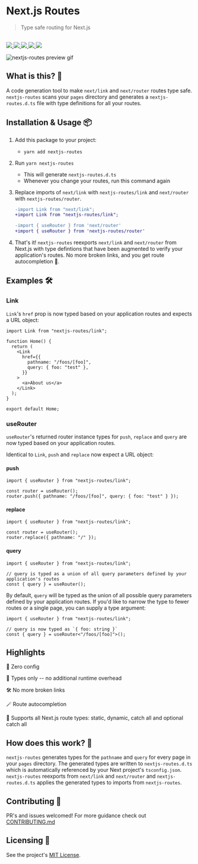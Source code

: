 # Next.js Routes

<blockquote>Type safe routing for Next.js</blockquote>

<br />

<a href="https://www.npmjs.com/package/nextjs-routes">
  <img src="https://img.shields.io/npm/v/nextjs-routes.svg">
</a>
<a href="https://github.com/tatethurston/nextjs-routes/blob/master/LICENSE">
  <img src="https://img.shields.io/npm/l/nextjs-routes.svg">
</a>
<a href="https://www.npmjs.com/package/nextjs-routes">
  <img src="https://img.shields.io/npm/dy/nextjs-routes.svg">
</a>
<a href="https://github.com/tatethurston/nextjs-routes/actions/workflows/ci.yml">
  <img src="https://github.com/tatethurston/nextjs-routes/actions/workflows/ci.yml/badge.svg">
</a>
<a href="https://codecov.io/gh/tatethurston/nextjs-routes">
  <img src="https://img.shields.io/codecov/c/github/tatethurston/nextjs-routes/main.svg?style=flat-square">
</a>

<br />

![nextjs-routes preview gif](./images/nextjs-routes.gif)

## What is this? 🧐

A code generation tool to make `next/link` and `next/router` routes type safe. `nextjs-routes` scans your `pages` directory and generates a `nextjs-routes.d.ts` file with type definitions for all your routes.

## Installation & Usage 📦

1. Add this package to your project:

   - `yarn add nextjs-routes`

2. Run `yarn nextjs-routes`

   - This will generate `nextjs-routes.d.ts`
   - Whenever you change your routes, run this command again

3. Replace imports of `next/link` with `nextjs-routes/link` and `next/router` with `nextjs-routes/router`.

   ```diff
   -import Link from "next/link";
   +import Link from "nextjs-routes/link";
   ```

   ```diff
   -import { useRouter } from 'next/router'
   +import { useRouter } from 'nextjs-routes/router'
   ```

4. That's it! `nextjs-routes` reexports `next/link` and `next/router` from Next.js with type defintions that have been augmented to verify your application's routes. No more broken links, and you get route autocompletion 🙌.

## Examples 🛠

### Link

`Link`'s `href` prop is now typed based on your application routes and expects a URL object:

```tsx
import Link from "nextjs-routes/link";

function Home() {
  return (
    <Link
      href={{
        pathname: "/foos/[foo]",
        query: { foo: "test" },
      }}
    >
      <a>About us</a>
    </Link>
  );
}

export default Home;
```

### useRouter

`useRouter`'s returned router instance types for `push`, `replace` and `query` are now typed based on your application routes.

Identical to `Link`, `push` and `replace` now expect a URL object:

#### push

```tsx
import { useRouter } from "nextjs-routes/link";

const router = useRouter();
router.push({ pathname: "/foos/[foo]", query: { foo: "test" } });
```

#### replace

```tsx
import { useRouter } from "nextjs-routes/link";

const router = useRouter();
router.replace({ pathname: "/" });
```

#### query

```tsx
import { useRouter } from "nextjs-routes/link";

// query is typed as a union of all query parameters defined by your application's routes
const { query } = useRouter();
```

By default, `query` will be typed as the union of all possible query parameters defined by your application routes. If you'd like to narrow the type to fewer routes or a single page, you can supply a type argument:

```tsx
import { useRouter } from "nextjs-routes/link";

// query is now typed as `{ foo: string }`
const { query } = useRouter<"/foos/[foo]">();
```

## Highlights

🦄 Zero config

💨 Types only -- no additional runtime overhead

🛠 No more broken links

🪄 Route autocompletion

🔗 Supports all Next.js route types: static, dynamic, catch all and optional catch all

## How does this work? 🤔

`nextjs-routes` generates types for the `pathname` and `query` for every page in your `pages` directory. The generated types are written to `nextjs-routes.d.ts` which is automatically referenced by your Next project's `tsconfig.json`. `nextjs-routes` reexports from `next/link` and `next/router` and `nextjs-routes.d.ts` applies the generated types to imports from `nextjs-routes`.

## Contributing 👫

PR's and issues welcomed! For more guidance check out [CONTRIBUTING.md](https://github.com/tatethurston/nextjs-routes/blob/master/CONTRIBUTING.md)

## Licensing 📃

See the project's [MIT License](https://github.com/tatethurston/nextjs-routes/blob/master/LICENSE).
